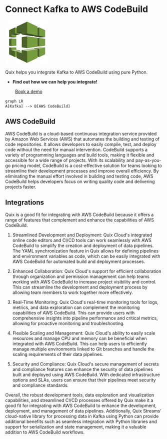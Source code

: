 # Connect Kafka to AWS CodeBuild

![](./images/logo_1.jpg)

Quix helps you integrate Kafka to AWS CodeBuild using pure Python.

<div class="grid cards blog-grid-card" markdown>

- __Find out how we can help you integrate!__

    <a class="md-button md-button--primary" href="https://share.hsforms.com/1iW0TmZzKQMChk0lxd_tGiw4yjw2?__hstc=175542013.2303933fbd746c0ac86d9ccbe9bc9100.1728383268831.1729603416735.1729620918855.31&__hssc=175542013.1.1729620918855&__hsfp=2132701734" target="_blank" style="margin:.5rem;">Book a demo</a>

</div>

```mermaid
graph LR
A[Kafka] --> B[AWS CodeBuild]
```

## AWS CodeBuild

AWS CodeBuild is a cloud-based continuous integration service provided by Amazon Web Services (AWS) that automates the building and testing of code repositories. It allows developers to easily compile, test, and deploy code without the need for manual intervention. CodeBuild supports a variety of programming languages and build tools, making it flexible and accessible for a wide range of projects. With its scalability and pay-as-you-go pricing model, CodeBuild is a cost-effective solution for teams looking to streamline their development processes and improve overall efficiency. By eliminating the manual effort involved in building and testing code, AWS CodeBuild helps developers focus on writing quality code and delivering projects faster.

## Integrations

Quix is a good fit for integrating with AWS CodeBuild because it offers a range of features that complement and enhance the capabilities of AWS CodeBuild. 

1. Streamlined Development and Deployment: Quix Cloud's integrated online code editors and CI/CD tools can work seamlessly with AWS CodeBuild to simplify the creation and deployment of data pipelines. The YAML synchronization feature in Quix allows for defining pipelines and environment variables as code, which can be easily integrated with AWS CodeBuild for automated build and deployment processes.

2. Enhanced Collaboration: Quix Cloud's support for efficient collaboration through organization and permission management can help teams working with AWS CodeBuild to increase project visibility and control. This can streamline the development and deployment process by allowing team members to work together more effectively.

3. Real-Time Monitoring: Quix Cloud's real-time monitoring tools for logs, metrics, and data exploration can complement the monitoring capabilities of AWS CodeBuild. This can provide users with comprehensive insights into pipeline performance and critical metrics, allowing for proactive monitoring and troubleshooting.

4. Flexible Scaling and Management: Quix Cloud's ability to easily scale resources and manage CPU and memory can be beneficial when integrated with AWS CodeBuild. This can help users to efficiently manage multiple environments linked to Git branches and handle the scaling requirements of their data pipelines.

5. Security and Compliance: Quix Cloud's secure management of secrets and compliance features can enhance the security of data pipelines built and deployed using AWS CodeBuild. With dedicated infrastructure options and SLAs, users can ensure that their pipelines meet security and compliance standards.

Overall, the robust development tools, data exploration and visualization capabilities, and streamlined CI/CD processes offered by Quix make it a good fit for integrating with AWS CodeBuild to enhance the development, deployment, and management of data pipelines. Additionally, Quix Streams' cloud-native library for processing data in Kafka using Python can provide additional benefits such as seamless integration with Python libraries and support for serialization and state management, making it a valuable addition to AWS CodeBuild workflows.

